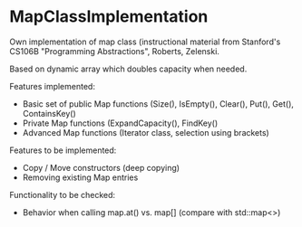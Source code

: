 # MapClassImplementation
Own implementation of map class (instructional material from Stanford's CS106B "Programming Abstractions", Roberts, Zelenski.

Based on dynamic array which doubles capacity when needed.</br>

Features implemented:
* Basic set of public Map functions (Size(), IsEmpty(), Clear(), Put(), Get(), ContainsKey()
* Private Map functions (ExpandCapacity(), FindKey()
* Advanced Map functions (Iterator class, selection using brackets)

Features to be implemented:
* Copy / Move constructors (deep copying)
* Removing existing Map entries

Functionality to be checked:
* Behavior when calling map.at() vs. map[] (compare with std::map<>)
